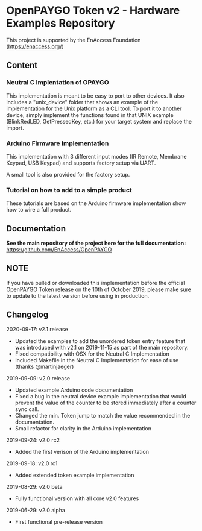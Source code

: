 # OpenPAYGO Token v2 - Hardware Examples Repository

This project is supported by the EnAccess Foundation (https://enaccess.org/)


## Content

### Neutral C Implentation of OPAYGO

This implementation is meant to be easy to port to other devices. 
It also includes a "unix_device" folder that shows an example of the implementation for the Unix platform as a CLI tool. 
To port it to another device, simply implement the functions found in that UNIX example (BlinkRedLED, GetPressedKey, etc.) for your target system and replace the import. 

### Arduino Firmware Implementation
 
This implementation with 3 different input modes (IR Remote, Membrane Keypad, USB Keypad) and supports factory setup via UART. 

A small tool is also provided for the factory setup. 

### Tutorial on how to add to a simple product

These tutorials are based on the Arduino firmware implementation show how to wire a full product. 


## Documentation

**See the main repository of the project here for the full documentation:** https://github.com/EnAccess/OpenPAYGO


## NOTE 
If you have pulled or downloaded this implementation before the official OpenPAYGO Token release on the 10th of October 2019, 
please make sure to update to the latest version before using in production. 


## Changelog

2020-09-17: v2.1 release
- Updated the examples to add the unordered token entry feature that was introduced with v2.1 on 2019-11-15 as part of the main repository. 
- Fixed compatibility with OSX for the Neutral C Implementation
- Included Makefile in the Neutral C Implementation for ease of use (thanks @martinjaeger)

2019-09-09: v2.0 release
- Updated example Arduino code documentation
- Fixed a bug in the neutral device example implementation that would prevent the value of the counter to be stored immediately after a counter sync call. 
- Changed the min. Token jump to match the value recommended in the documentation.
- Small refactor for clarity in the Arduino implementation

2019-09-24: v2.0 rc2
- Added the first verison of the Arduino implementation

2019-09-18: v2.0 rc1
- Added extended token example implementation

2019-08-29: v2.0 beta
- Fully functional version with all core v2.0 features

2019-06-29: v2.0 alpha
- First functional pre-release version

